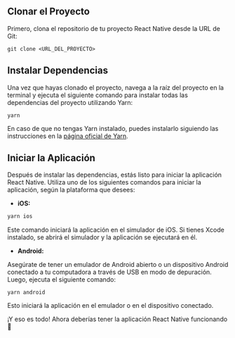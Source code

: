 ## Clonar el Proyecto

Primero, clona el repositorio de tu proyecto React Native desde la URL de Git:

    git clone <URL_DEL_PROYECTO>


## Instalar Dependencias

Una vez que hayas clonado el proyecto, navega a la raíz del proyecto en la terminal y ejecuta el siguiente comando para instalar todas las dependencias del proyecto utilizando Yarn:

    yarn
 
 En caso de que no tengas Yarn instalado, puedes instalarlo siguiendo las instrucciones en la [página oficial de Yarn](https://classic.yarnpkg.com/lang/en/docs/install/#debian-stable).
## Iniciar la Aplicación

Después de instalar las dependencias, estás listo para iniciar la aplicación React Native. Utiliza uno de los siguientes comandos para iniciar la aplicación, según la plataforma que desees:

-   **iOS:**
```bash
yarn ios
```
Este comando iniciará la aplicación en el simulador de iOS. Si tienes Xcode instalado, se abrirá el simulador y la aplicación se ejecutará en él.
    
-   **Android:**
    
   Asegúrate de tener un emulador de Android abierto o un dispositivo Android conectado a tu computadora a través de USB en modo de depuración. Luego, ejecuta el siguiente comando:
    
    yarn android 

  
Esto iniciará la aplicación en el emulador o en el dispositivo conectado.
    

¡Y eso es todo! Ahora deberías tener la aplicación React Native funcionando 🚀
